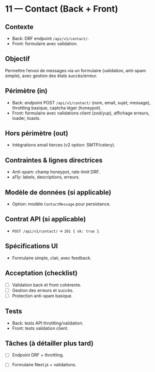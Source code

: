 # 11 — Contact (Back + Front)

## Contexte
- Back: DRF endpoint `/api/v1/contact/`.
- Front: formulaire avec validation.

## Objectif
Permettre l’envoi de messages via un formulaire (validation, anti-spam simple), avec gestion des états succès/erreur.

## Périmètre (in)
- Back: endpoint POST `/api/v1/contact/` (nom, email, sujet, message), throttling basique, captcha léger (honeypot).
- Front: formulaire avec validations client (zod/yup), affichage erreurs, loader, toasts.

## Hors périmètre (out)
- Intégrations email tierces (v2 option: SMTP/celery).

## Contraintes & lignes directrices
- Anti-spam: champ honeypot, rate-limit DRF.
- a11y: labels, descriptions, erreurs.

## Modèle de données (si applicable)
- Option: modèle `ContactMessage` pour persistance.

## Contrat API (si applicable)
- `POST /api/v1/contact/` → `201 { ok: true }`.

## Spécifications UI
- Formulaire simple, clair, avec feedback.

## Acceptation (checklist)
- [ ] Validation back et front cohérente.
- [ ] Gestion des erreurs et succès.
- [ ] Protection anti-spam basique.

## Tests
- Back: tests API throttling/validation.
- Front: tests validation client.

## Tâches (à détailler plus tard)
- [ ] Endpoint DRF + throttling.
- [ ] Formulaire Next.js + validations.


